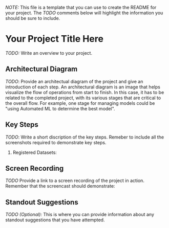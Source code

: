 *NOTE:* This file is a template that you can use to create the README for your project. The *TODO* comments below will highlight the information you should be sure to include.


# Your Project Title Here

*TODO:* Write an overview to your project.

## Architectural Diagram
*TODO*: Provide an architectual diagram of the project and give an introduction of each step. An architectural diagram is an image that helps visualize the flow of operations from start to finish. In this case, it has to be related to the completed project, with its various stages that are critical to the overall flow. For example, one stage for managing models could be "using Automated ML to determine the best model". 

## Key Steps
*TODO*: Write a short discription of the key steps. Remeber to include all the screenshots required to demonstrate key steps.

1. Registered Datasets:



## Screen Recording
*TODO* Provide a link to a screen recording of the project in action. Remember that the screencast should demonstrate:

## Standout Suggestions
*TODO (Optional):* This is where you can provide information about any standout suggestions that you have attempted.
